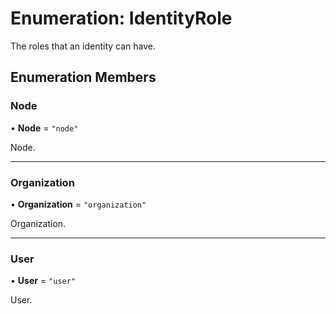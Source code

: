 # Enumeration: IdentityRole

The roles that an identity can have.

## Enumeration Members

### Node

• **Node** = ``"node"``

Node.

___

### Organization

• **Organization** = ``"organization"``

Organization.

___

### User

• **User** = ``"user"``

User.
